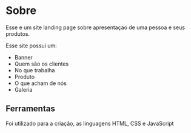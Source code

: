 # Sobre
Esse e um site landing page sobre apresentaçao de uma pessoa e seus produtos.

Esse site possui um:
- Banner
- Quem são os clientes
- No que trabalha
- Produto
- O que acham de nós
- Galeria


## Ferramentas
Foi utilizado para a criação, as linguagens HTML, CSS e JavaScript

